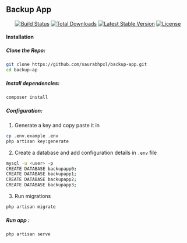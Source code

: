 ## Backup App

<p align="center">
<a href="https://travis-ci.org/laravel/framework"><img src="https://travis-ci.org/laravel/framework.svg" alt="Build Status"></a>
<a href="https://packagist.org/packages/laravel/framework"><img src="https://poser.pugx.org/laravel/framework/d/total.svg" alt="Total Downloads"></a>
<a href="https://packagist.org/packages/laravel/framework"><img src="https://poser.pugx.org/laravel/framework/v/stable.svg" alt="Latest Stable Version"></a>
<a href="https://packagist.org/packages/laravel/framework"><img src="https://poser.pugx.org/laravel/framework/license.svg" alt="License"></a>
</p>


#### Installation

##### Clone the Repo: 
```sh
git clone https://github.com/saurabhpxl/backup-app.git
cd backup-ap
```


##### Install dependencies:

```sh
composer install
``` 


##### Configuration:

1. Generate a key and copy paste it in 
```sh
cp .env.example .env
php artisan key:generate
```

2. Create a database and add configuration details in `.env` file
```sh
mysql -u <user> -p
CREATE DATABASE backupapp0;
CREATE DATABASE backupapp1;
CREATE DATABASE backupapp2;
CREATE DATABASE backupapp3;
```

3. Run migrations
```sh
php artisan migrate
```

##### Run app :
```sh
php artisan serve
```